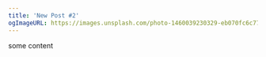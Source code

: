 ```yaml
---
title: 'New Post #2'
ogImageURL: https://images.unsplash.com/photo-1460039230329-eb070fc6c77c?ixlib=rb-4.0.3&ixid=MnwxMjA3fDB8MHxwaG90by1wYWdlfHx8fGVufDB8fHx8&auto=format&fit=crop&w=800&q=80
---
```


some content
